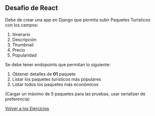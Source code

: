 ## Desafio de React

Debe de crear una app en Django que permita subir Paquetes Turisticos con los campos:

1. Itinerario
2. Descripción
3. Thumbnail
4. Precio
5. Popularidad

Se debe tener endopoints que permitan lo siguiente:

1. Obtener detalles de **01** paquete
2. Listar los paquetes turísticos más populares
3. Listar todos los paquetes más económicos

(Cargar un máximo de 5 paquetes para las pruebas, usar serializer de preferencia)

[Volver a los Ejercicios](../Desafios.md)

